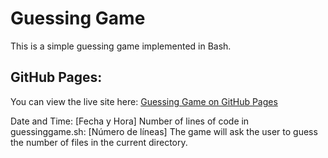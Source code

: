 # Guessing Game

This is a simple guessing game implemented in Bash.

## GitHub Pages:
You can view the live site here: [Guessing Game on GitHub Pages]((https://github.com/Ciber2020/guessing-game.git))

Date and Time: [Fecha y Hora]
Number of lines of code in guessinggame.sh: [Número de líneas]
The game will ask the user to guess the number of files in the current directory.
